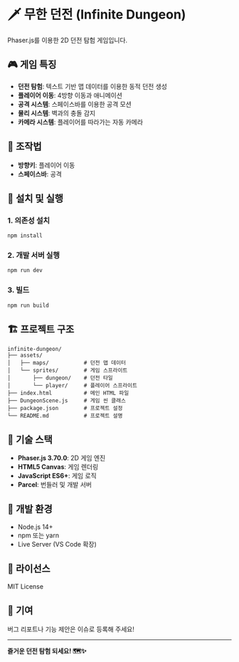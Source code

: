 # 🗡️ 무한 던전 (Infinite Dungeon)

Phaser.js를 이용한 2D 던전 탐험 게임입니다.

## 🎮 게임 특징

- **던전 탐험**: 텍스트 기반 맵 데이터를 이용한 동적 던전 생성
- **플레이어 이동**: 4방향 이동과 애니메이션
- **공격 시스템**: 스페이스바를 이용한 공격 모션
- **물리 시스템**: 벽과의 충돌 감지
- **카메라 시스템**: 플레이어를 따라가는 자동 카메라

## 🎯 조작법

- **방향키**: 플레이어 이동
- **스페이스바**: 공격

## 🚀 설치 및 실행

### 1. 의존성 설치
```bash
npm install
```

### 2. 개발 서버 실행
```bash
npm run dev
```

### 3. 빌드
```bash
npm run build
```

## 🏗️ 프로젝트 구조

```
infinite-dungeon/
├── assets/
│   ├── maps/           # 던전 맵 데이터
│   └── sprites/        # 게임 스프라이트
│       ├── dungeon/    # 던전 타일
│       └── player/     # 플레이어 스프라이트
├── index.html          # 메인 HTML 파일
├── DungeonScene.js     # 게임 씬 클래스
├── package.json        # 프로젝트 설정
└── README.md           # 프로젝트 설명
```

## 🎨 기술 스택

- **Phaser.js 3.70.0**: 2D 게임 엔진
- **HTML5 Canvas**: 게임 렌더링
- **JavaScript ES6+**: 게임 로직
- **Parcel**: 번들러 및 개발 서버

## 🔧 개발 환경

- Node.js 14+
- npm 또는 yarn
- Live Server (VS Code 확장)

## 📝 라이선스

MIT License

## 🤝 기여

버그 리포트나 기능 제안은 이슈로 등록해 주세요!

---

**즐거운 던전 탐험 되세요! 🗺️✨**
